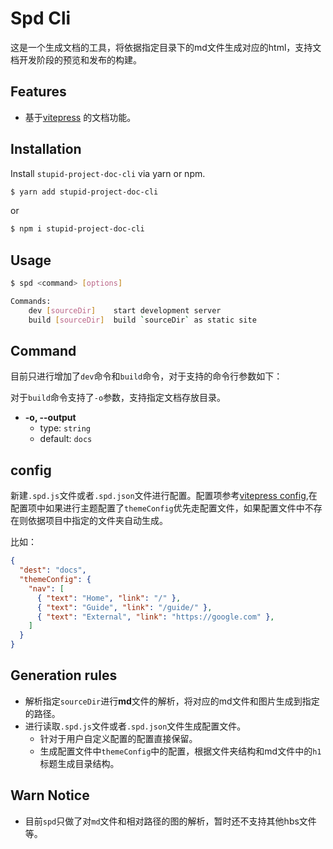 # Spd Cli

这是一个生成文档的工具，将依据指定目录下的md文件生成对应的html，支持文档开发阶段的预览和发布的构建。

## Features

- 基于[vitepress](https://vitepress.vuejs.org/) 的文档功能。

## Installation

Install `stupid-project-doc-cli` via yarn or npm.

```bash
$ yarn add stupid-project-doc-cli
```

or

```bash
$ npm i stupid-project-doc-cli
```

## Usage
```bash
$ spd <command> [options]

Commands:
	dev [sourceDir]    start development server
	build [sourceDir]  build `sourceDir` as static site 
```

## Command

目前只进行增加了`dev`命令和`build`命令，对于支持的命令行参数如下：

对于`build`命令支持了`-o`参数，支持指定文档存放目录。
- **-o, --output <dest>**
  - type: `string`
  - default: `docs`
## config

新建`.spd.js`文件或者`.spd.json`文件进行配置。配置项参考[vitepress config](https://vitepress.vuejs.org/),在配置项中如果进行主题配置了`themeConfig`优先走配置文件，如果配置文件中不存在则依据项目中指定的文件夹自动生成。

比如：

```json
{
  "dest": "docs",
  "themeConfig": {
    "nav": [
      { "text": "Home", "link": "/" },
      { "text": "Guide", "link": "/guide/" },
      { "text": "External", "link": "https://google.com" },
    ]
  }
}
```

## Generation rules

- 解析指定`sourceDir`进行**md**文件的解析，将对应的md文件和图片生成到指定的路径。
- 进行读取`.spd.js`文件或者`.spd.json`文件生成配置文件。
  - 针对于用户自定义配置的配置直接保留。
  - 生成配置文件中`themeConfig`中的配置，根据文件夹结构和md文件中的`h1`标题生成目录结构。

## Warn Notice

- 目前`spd`只做了对`md`文件和相对路径的图的解析，暂时还不支持其他hbs文件等。